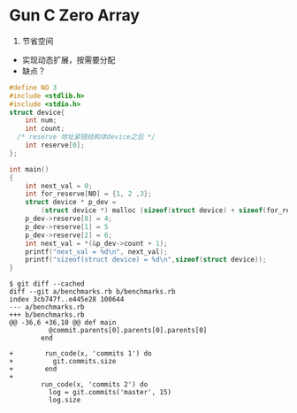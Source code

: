 Gun C Zero Array
==================
1. 节省空间
* 实现动态扩展，按需要分配
* 缺点？
```c
#define NO 3
#include <stdlib.h>
#include <stdio.h>
struct device{
    int num;
    int count;
  /* reserve 地址紧随结构体device之后 */
    int reserve[0];
};

int main()
{
	int next_val = 0;
	int for_reserve[NO] = {1, 2 ,3};
    struct device * p_dev =
        (struct device *) malloc (sizeof(struct device) + sizeof(for_reserve));
	p_dev->reserve[0] = 4;
	p_dev->reserve[1] = 5
	p_dev->reserve[2] = 6;
    int next_val = *(&p_dev->count + 1); 
    printf("next_val = %d\n", next_val);
	printf("sizeof(struct device) = %d\n",sizeof(struct device));
}
```


	$ git diff --cached
	diff --git a/benchmarks.rb b/benchmarks.rb
	index 3cb747f..e445e28 100644
	--- a/benchmarks.rb
	+++ b/benchmarks.rb
	@@ -36,6 +36,10 @@ def main
	          @commit.parents[0].parents[0].parents[0]
	        end

	+        run_code(x, 'commits 1') do
	+          git.commits.size
	+        end
	+
	        run_code(x, 'commits 2') do
	          log = git.commits('master', 15)
	          log.size
